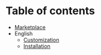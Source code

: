 # Table of contents

* [Marketplace](README.md)
* English
  * [Customization](en/02_customization.md)
  * [Installation](en/01_installation.md)

